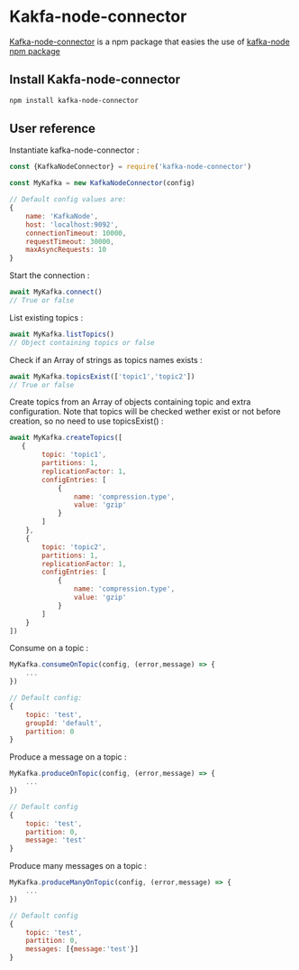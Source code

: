 Kakfa-node-connector
====================

[Kafka-node-connector](https://www.npmjs.com/package/kafka-node-connector) is a npm package that easies the use of [kafka-node npm package](https://www.npmjs.com/package/kafka-node)

## Install Kakfa-node-connector
```bash
npm install kafka-node-connector
```

## User reference

Instantiate kafka-node-connector :

```javascript
const {KafkaNodeConnector} = require('kafka-node-connector')

const MyKafka = new KafkaNodeConnector(config)

// Default config values are:
{
    name: 'KafkaNode',
    host: 'localhost:9092',
    connectionTimeout: 10000,
    requestTimeout: 30000,
    maxAsyncRequests: 10
}
```

Start the connection :
```javascript
await MyKafka.connect()
// True or false
```

List existing topics :
```javascript
await MyKafka.listTopics()
// Object containing topics or false
```

Check if an Array of strings as topics names exists :
```javascript
await MyKafka.topicsExist(['topic1','topic2'])
// True or false
```

Create topics from an Array of objects containing topic and extra configuration.
Note that topics will be checked wether exist or not before creation, so no need to use topicsExist() :
```javascript
await MyKafka.createTopics([
   {
        topic: 'topic1',
        partitions: 1,
        replicationFactor: 1,
        configEntries: [
            {
                name: 'compression.type',
                value: 'gzip'
            }
        ]
    },
    {
        topic: 'topic2',
        partitions: 1,
        replicationFactor: 1,
        configEntries: [
            {
                name: 'compression.type',
                value: 'gzip'
            }
        ]
    }
])
```

Consume on a topic :
```javascript
MyKafka.consumeOnTopic(config, (error,message) => {
    ...
})

// Default config:
{
    topic: 'test',
    groupId: 'default',
    partition: 0
}
```

Produce a message on a topic :
```javascript
MyKafka.produceOnTopic(config, (error,message) => {
    ...
})

// Default config
{
    topic: 'test',
    partition: 0,
    message: 'test'
}
```

Produce many messages on a topic :
```javascript
MyKafka.produceManyOnTopic(config, (error,message) => {
    ...
})

// Default config
{
    topic: 'test',
    partition: 0,
    messages: [{message:'test'}]
}
```